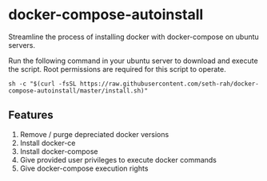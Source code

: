 # docker-compose-autoinstall
Streamline the process of installing docker with docker-compose on ubuntu servers.

Run the following command in your ubuntu server to download and execute the script. Root permissions are required for this script to operate.

`sh -c "$(curl -fsSL https://raw.githubusercontent.com/seth-rah/docker-compose-autoinstall/master/install.sh)"`

## Features

1. Remove / purge depreciated docker versions
2. Install docker-ce
3. Install docker-compose
4. Give provided user privileges to execute docker commands
5. Give docker-compose execution rights

